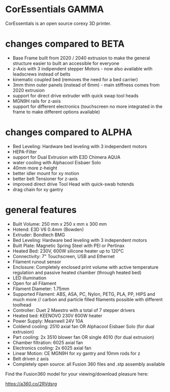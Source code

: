 # CorEssentials GAMMA
CorEssentials is an open source corexy 3D printer.

# changes compared to BETA
- Base Frame built from 2020 / 2040 extrusion to make the general structure easier to built an accessible for everyone
- z-Axis with 3 indipendent stepper Motors - now also available with leadscrews instead of belts
- kinematic coupled bed (removes the need for a bed carrier)
- 3mm thinn outer panels (instead of 6mm) - main stiffness comes from 2020 extrusion
- support for direct drive extruder with quick swap tool heads
- MGN9H rails for z-axis
- support for different electronics (touchscreen no more integrated in the frame to make different options available)


# changes compared to ALPHA
- Bed Leveling: Hardware bed leveling with 3 independent motors
- HEPA-Filter
- support for Dual Extrusion with E3D Chimera AQUA
- water cooling with Alphacool Eisbaer Solo
- 40mm more z-height
- better idler mount for xy motion
- better belt Tensioner for z-axis
- improved direct drive Tool Head with quick-swab hotends
- drag chain for xy gantry

# general features
- Built Volume: 250 mm x 250 x mm x 300 mm
- Hotend: E3D V6 0.4mm (Bowden)
- Extruder: Bondtech BMG
- Bed Leveling: Hardware bed leveling with 3 independent motors
- Built Plate: Magnetic Spring Steel with PEI or Pertinax
- Heated Bed: 230V, 600W silicone heater up to 120°C
- Connectivity: 7" Touchscreen, USB and Ethernet
- Filament runout sensor
- Enclosure: Completely enclosed print volume with active temperature regulation and passive heated chamber (through heated bed)
- LED illumination
- Open for all Filament
- Filament Diameter: 1.75mm
- Supported Filament: ABS, ASA, PC, Nylon, PETG, PLA, PP, HIPS and much more // carbon and  particle filled filaments possible with different toolhead
- Controller: Duet 2 Maestro with a total of 7 stepper drivers
- Heated bed: KEENOVO 230V 600W heater
- Power Supply: Meanwell 24V 10A 
- Coldend cooling: 2510 axial fan OR Alphacool Eisbaer Solo (for dual extrusion)
- Part cooling: 2x 3510 blower fan OR single 4010 (for dual extrusion)
- Chamber filtration: 6025 axial fan
- Electronics cooling: 2x 6025 axial fan
- Linear Motion: CE MGN9H for xy gantry and 10mm rods for z
- Belt driven z axis
- Completely open source: all Fusion 360 files and .stp assembly available

Find the Fusion360 model for your viewing/download pleasure here:

https://a360.co/2RVdsrg
